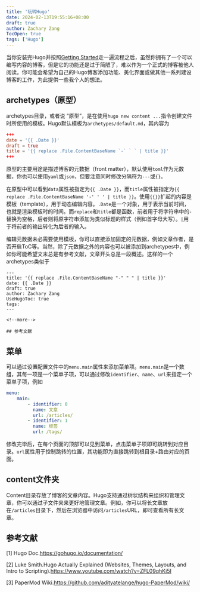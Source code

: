 ```yaml
---
title: '玩转Hugo'
date: 2024-02-13T19:55:16+08:00
draft: true
author: Zachary Zang
TocOpen: true
tags: ['Hugo']
---
```

当你安装完Hugo并按照[Getting Started](https://gohugo.io/getting-started/)走一遍流程之后，虽然你拥有了一个可以编写内容的博客，但是它的功能还是过于简陋了，难以作为一个正式的博客被他人阅读。你可能会希望为自己的Hugo博客添加功能、美化界面或做其他一系列建设博客的工作，为此提供一些我个人的想法。

<!--more-->


## archetypes（原型）

archetypes目录，或者说 “原型”，是在使用`hugo new content ...`指令创建文件时所使用的模板。Hugo默认模板为`archetypes/default.md`，其内容为
```toml
+++
date = '{{ .Date }}'
draft = true
title = '{{ replace .File.ContentBaseName `-` ` ` | title }}'
+++
```

原型的主要用途是描述博客的元数据（front matter），默认使用`toml`作为元数据，你也可以使用`yaml`或`json`，但要注意同时修改分隔符为`---`或`{}`。

在原型中可以看到`data`属性被指定为`{{ .Date }}`，而`title`属性被指定为`{{ replace .File.ContentBaseName '-' ' ' | title }}`。使用`{{}}`扩起的内容是模板（template），用于动态编辑内容。`.Date`是一个对象，用于表示当前时间，也就是渲染模板时的时间。而`replace`和`title`都是函数，前者用于将字符串中的`-`替换为空格，后者则将原字符串添加为类似标题的样式（例如首字母大写）。`|`用于将前者的输出转化为后者的输入。

编辑元数据未必需要使用模板，你可以直接添加固定的元数据，例如文章作者，是否开启ToC等。当然，除了元数据之外的内容也可以被添加到archetypes中，例如你可能希望文末总是有参考文献，文章开头总是一段概述。这样的一个archetypes类似于

```
---
title: '{{ replace .File.ContentBaseName "-" " " | title }}'
date: {{ .Date }}
draft: true
author: Zachary Zang
UseHugoToc: true
tags: 
---

<!--more-->

## 参考文献
```

## 菜单

可以通过设置配置文件中的`menu.main`属性来添加菜单项。`menu.main`是一个数组，其每一项是一个菜单子项，可以通过修改`identifier`、`name`、`url`来指定一个菜单子项，例如

```yaml
menu:
    main:
        - identifier: 0
          name: 文章
          url: /articles/
        - identifier: 1
          name: 标签
          url: /tags/

```

修改完毕后，在每个页面的顶部可以见到菜单，点击菜单子项即可跳转到对应目录。`url`属性用于控制跳转的位置，其功能即为直接跳转到根目录+路由对应的页面。

## content文件夹

Content目录存放了博客的文章内容。Hugo支持通过树状结构来组织和管理文章，你可以通过子文件夹来更好地管理文章。例如，你可以将长文章放在`/articles`目录下，然后在浏览器中访问`/articles`URL，即可查看所有长文章。

## 参考文献

[1] Hugo Doc.https://gohugo.io/documentation/

[2] Luke Smith.Hugo Actually Explained (Websites, Themes, Layouts, and Intro to Scripting).https://www.youtube.com/watch?v=ZFL09qhKi5I

[3] PaperMod Wiki.https://github.com/adityatelange/hugo-PaperMod/wiki/